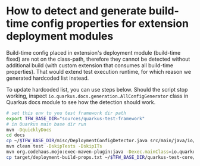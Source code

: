 # How to detect and generate build-time config properties for extension deployment modules

Build-time config placed in extension's deployment module (build-time fixed) are not on the class-path,
therefore they cannot be detected without additional build (with custom extension that consumes all build-time properties).
That would extend test execution runtime, for which reason we generated hardcoded list instead.

To update hardcoded list, you can use steps below.
Should the script stop working, inspect `io.quarkus.docs.generation.AllConfigGenerator` class in Quarkus docs module
to see how the detection should work.

```bash
# set this env to you test framework dir path
export TFW_BASE_DIR="sources/quarkus-test-framework"
# in Quarkus main base dir run
mvn -DquicklyDocs
cd docs
cp ~/$TFW_BASE_DIR/misc/DeploymentConfigDetector.java src/main/java/io/quarkus/docs/generation/DeploymentConfigDetector.java
mvn clean test -DskipTests -DskipITs
mvn org.codehaus.mojo:exec-maven-plugin:java -Dexec.mainClass=io.quarkus.docs.generation.DeploymentConfigDetector
cp target/deployment-build-props.txt ~/$TFW_BASE_DIR/quarkus-test-core/src/main/resources/deployment-build-props.txt
```
